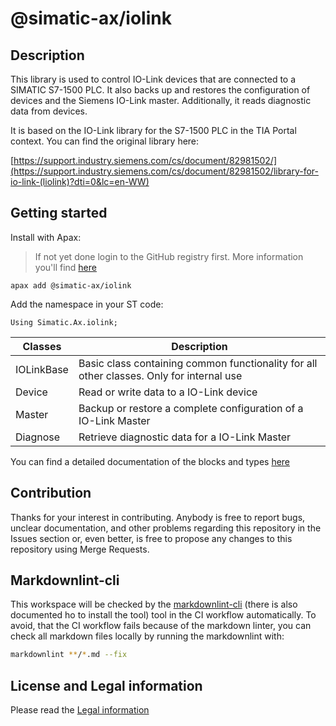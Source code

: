 # @simatic-ax/iolink

## Description

This library is used to control IO-Link devices that are connected to a SIMATIC S7-1500 PLC. It also backs up and restores the configuration of devices and the Siemens IO-Link master. Additionally, it reads diagnostic data from devices.

It is based on the IO-Link library for the S7-1500 PLC in the TIA Portal context. You can find the original library here:

[https://support.industry.siemens.com/cs/document/82981502/](https://support.industry.siemens.com/cs/document/82981502/library-for-io-link-(liolink)?dti=0&lc=en-WW)

## Getting started

Install with Apax:

> If not yet done login to the GitHub registry first.
> More information you'll find [here](https://github.com/simatic-ax/.github/blob/main/docs/personalaccesstoken.md)

```cli
apax add @simatic-ax/iolink
```

Add the namespace in your ST code:

```iec-st
Using Simatic.Ax.iolink;
```

| Classes | Description         |
|---------|---------------------|
| IOLinkBase | Basic class containing common functionality for all other classes. Only for internal use |
| Device | Read or write data to a IO-Link device |
| Master | Backup or restore a complete configuration of a IO-Link Master |
| Diagnose | Retrieve diagnostic data for a IO-Link Master |

You can find a detailed documentation of the blocks and types [here](docs/main.md)
<!-- 
| Functions   | Description             |
|-------------|-------------------------|
| *xyz*       | *description for*xyz**  |

| Function Blocks | Description           |
|-----------------|-----------------------|
| *xyz*           | *description for xyz* | 
-->

## Contribution

Thanks for your interest in contributing. Anybody is free to report bugs, unclear documentation, and other problems regarding this repository in the Issues section or, even better, is free to propose any changes to this repository using Merge Requests.

## Markdownlint-cli

This workspace will be checked by the [markdownlint-cli](https://github.com/igorshubovych/markdownlint-cli) (there is also documented ho to install the tool) tool in the CI workflow automatically.
To avoid, that the CI workflow fails because of the markdown linter, you can check all markdown files locally by running the markdownlint with:

```sh
markdownlint **/*.md --fix
```

## License and Legal information

Please read the [Legal information](LICENSE.md)
